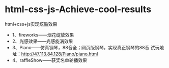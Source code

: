 # html-css-js-Achieve-cool-results
html+css+js实现炫酷效果
 - 1、fireworks——烟花绽放效果
 - 2、光感效果——光感旋涡效果
 - 3、Piano——仿真钢琴，88音全；网页版钢琴，实现真正钢琴的88音
试玩地址：http://47.113.84.128/Piano/piano.html
 - 4、raffleShow——获奖名单轮播效果

